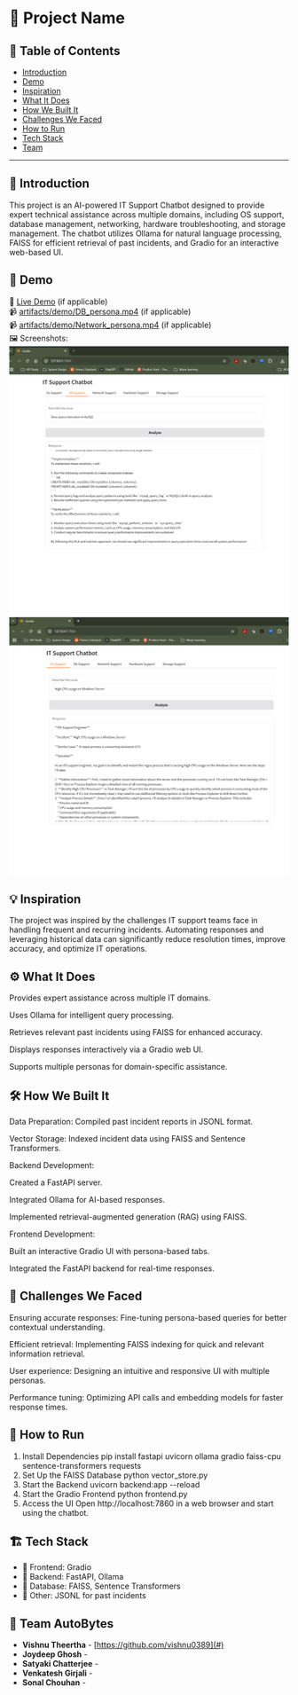 # 🚀 Project Name

## 📌 Table of Contents
- [Introduction](#introduction)
- [Demo](#demo)
- [Inspiration](#inspiration)
- [What It Does](#what-it-does)
- [How We Built It](#how-we-built-it)
- [Challenges We Faced](#challenges-we-faced)
- [How to Run](#how-to-run)
- [Tech Stack](#tech-stack)
- [Team](#team)

---

## 🎯 Introduction
This project is an AI-powered IT Support Chatbot designed to provide expert technical assistance across multiple domains, including OS support, database management, networking, hardware troubleshooting, and storage management. The chatbot utilizes Ollama for natural language processing, FAISS for efficient retrieval of past incidents, and Gradio for an interactive web-based UI.

## 🎥 Demo
🔗 [Live Demo](#) (if applicable)  
📹 [artifacts/demo/DB_persona.mp4](#) (if applicable)  
📹 [artifacts/demo/Network_persona.mp4](#) (if applicable)  
🖼️ Screenshots:
![Screenshot 1](artifacts/demo/DB_support.png)
![Screenshot 2](artifacts/demo/OS_support.png)

## 💡 Inspiration
The project was inspired by the challenges IT support teams face in handling frequent and recurring incidents. Automating responses and leveraging historical data can significantly reduce resolution times, improve accuracy, and optimize IT operations.

## ⚙️ What It Does
Provides expert assistance across multiple IT domains.

Uses Ollama for intelligent query processing.

Retrieves relevant past incidents using FAISS for enhanced accuracy.

Displays responses interactively via a Gradio web UI.

Supports multiple personas for domain-specific assistance.

## 🛠️ How We Built It
Data Preparation: Compiled past incident reports in JSONL format.

Vector Storage: Indexed incident data using FAISS and Sentence Transformers.

Backend Development:

Created a FastAPI server.

Integrated Ollama for AI-based responses.

Implemented retrieval-augmented generation (RAG) using FAISS.

Frontend Development:

Built an interactive Gradio UI with persona-based tabs.

Integrated the FastAPI backend for real-time responses.

## 🚧 Challenges We Faced
Ensuring accurate responses: Fine-tuning persona-based queries for better contextual understanding.

Efficient retrieval: Implementing FAISS indexing for quick and relevant information retrieval.

User experience: Designing an intuitive and responsive UI with multiple personas.

Performance tuning: Optimizing API calls and embedding models for faster response times.

## 🏃 How to Run

1. Install Dependencies
pip install fastapi uvicorn ollama gradio faiss-cpu sentence-transformers requests
2. Set Up the FAISS Database
python vector_store.py
3. Start the Backend
uvicorn backend:app --reload
4. Start the Gradio Frontend
python frontend.py
5. Access the UI
Open http://localhost:7860 in a web browser and start using the chatbot.

## 🏗️ Tech Stack
- 🔹 Frontend: Gradio
- 🔹 Backend: FastAPI, Ollama
- 🔹 Database: FAISS, Sentence Transformers
- 🔹 Other: JSONL for past incidents

## 👥 Team AutoBytes
- **Vishnu Theertha** - [https://github.com/vishnu0389](#)
- **Joydeep Ghosh** - 
- **Satyaki Chatterjee** - 
- **Venkatesh Girjali** - 
- **Sonal Chouhan** - 